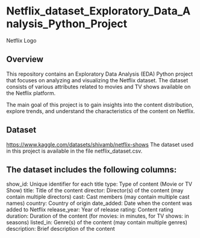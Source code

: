 # Netflix_dataset_Exploratory_Data_Analysis_Python_Project
Netflix Logo

## Overview
This repository contains an Exploratory Data Analysis (EDA) Python project that focuses on analyzing and visualizing the Netflix dataset. The dataset consists of various attributes related to movies and TV shows available on the Netflix platform.

The main goal of this project is to gain insights into the content distribution, explore trends, and understand the characteristics of the content on Netflix.

## Dataset
https://www.kaggle.com/datasets/shivamb/netflix-shows
The dataset used in this project is available in the file netflix_dataset.csv. 
## The dataset includes the following columns:

show_id: Unique identifier for each title
type: Type of content (Movie or TV Show)
title: Title of the content
director: Director(s) of the content (may contain multiple directors)
cast: Cast members (may contain multiple cast names)
country: Country of origin
date_added: Date when the content was added to Netflix
release_year: Year of release
rating: Content rating
duration: Duration of the content (for movies: in minutes, for TV shows: in seasons)
listed_in: Genre(s) of the content (may contain multiple genres)
description: Brief description of the content
